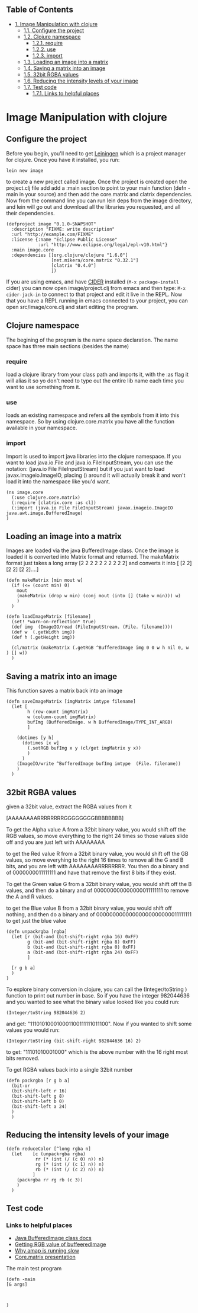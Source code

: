 <div id="table-of-contents">
<h2>Table of Contents</h2>
<div id="text-table-of-contents">
<ul>
<li><a href="#sec-1">1. Image Manipulation with clojure</a>
<ul>
<li><a href="#sec-1-1">1.1. Configure the project</a></li>
<li><a href="#sec-1-2">1.2. Clojure namespace</a>
<ul>
<li><a href="#sec-1-2-1">1.2.1. require</a></li>
<li><a href="#sec-1-2-2">1.2.2. use</a></li>
<li><a href="#sec-1-2-3">1.2.3. import</a></li>
</ul>
</li>
<li><a href="#sec-1-3">1.3. Loading an image into a matrix</a></li>
<li><a href="#sec-1-4">1.4. Saving a matrix into an image</a></li>
<li><a href="#sec-1-5">1.5. 32bit RGBA values</a></li>
<li><a href="#sec-1-6">1.6. Reducing the intensity levels of your image</a></li>
<li><a href="#sec-1-7">1.7. Test code</a>
<ul>
<li><a href="#sec-1-7-1">1.7.1. Links to helpful places</a></li>
</ul>
</li>
</ul>
</li>
</ul>
</div>
</div>

# Image Manipulation with clojure<a id="sec-1" name="sec-1"></a>

## Configure the project<a id="sec-1-1" name="sec-1-1"></a>

Before you begin, you'll need to get [Leiningen](http://leiningen.org/) which is a project manager
for clojure.  Once you have it installed, you run:

    lein new image

to create a new project called image. Once the project is created open the project.clj
file add add a :main section to point to your main function (defn -main in your source)
and then add the core.matrix and clatrix dependencies.  Now from the command line you can
run lein deps from the image directory, and lein will go out and download all the libraries
you requested, and all their dependencies.

    (defproject image "0.1.0-SNAPSHOT"
      :description "FIXME: write description"
      :url "http://example.com/FIXME"
      :license {:name "Eclipse Public License"
                :url "http://www.eclipse.org/legal/epl-v10.html"}
      :main image.core
      :dependencies [[org.clojure/clojure "1.6.0"]
                     [net.mikera/core.matrix "0.32.1"]
                     [clatrix "0.4.0"]
                     ])

 If you are using emacs, and have [CIDER](https://github.com/clojure-emacs/cider) installed (`M-x package-install` cider)
you can now open image/project.clj from emacs and then type:
`M-x cider-jack-in` to connect to that project and edit it live in the REPL.
Now that you have a REPL running in emacs connected to your project, you can open
src/image/core.clj and start editing the program.

## Clojure namespace<a id="sec-1-2" name="sec-1-2"></a>

The begining of the program is the name space declaration.  The name space has
three main sections (besides the name)

### require<a id="sec-1-2-1" name="sec-1-2-1"></a>

load a clojure library from your class path and imports it, with the :as flag it will
alias it so yo don't need to type out the entire lib name each time you want
to use something from it.

### use<a id="sec-1-2-2" name="sec-1-2-2"></a>

loads an existing namespace and refers all the symbols from it into this namespace. So
by using clojure.core.matrix you have all the function available in your namespace.

### import<a id="sec-1-2-3" name="sec-1-2-3"></a>

Import is used to import java libraries into the clojure namespace. If you want to
load java.io.File and java.io.FileInputStream, you can use the notation:
(java.io File FileInputStream)  but if you just want to load javax.imageio.ImageIO,
placing () around it will actually break it and won't load it into the namespace
like you'd want.

    (ns image.core
      (:use clojure.core.matrix)
      (:require [clatrix.core :as cl])
      (:import (java.io File FileInputStream) javax.imageio.ImageIO java.awt.image.BufferedImage)
    )

## Loading an image into a matrix<a id="sec-1-3" name="sec-1-3"></a>

Images are loaded via the java BufferedImage class.  Once the image is loaded
it is converted into Matrix format and returned.  The makeMatrix format just takes
a long array [2 2 2 2 2 2 2 2 2 2] and converts it into [ [2 2] [2 2] [2 2]&#x2026;.]

    (defn makeMatrix [min mout w]
      (if (<= (count min) 0)
        mout
        (makeMatrix (drop w min) (conj mout (into [] (take w min))) w)
        )
      )

    (defn loadImageMatrix [filename]
      (set! *warn-on-reflection* true)
      (def img  (ImageIO/read (FileInputStream. (File. filename))))
      (def w  (.getWidth img))
      (def h (.getHeight img))

      (cl/matrix (makeMatrix (.getRGB ^BufferedImage img 0 0 w h nil 0, w ) [] w))
      )

## Saving a matrix into an image<a id="sec-1-4" name="sec-1-4"></a>

This function saves a matrix back into an image

    (defn saveImageMatrix [imgMatrix imtype filename]
      (let [
            h (row-count imgMatrix)
            w (column-count imgMatrix)
            bufImg (BufferedImage. w h BufferedImage/TYPE_INT_ARGB)
            ]

        (dotimes [y h]
          (dotimes [x w]
            (.setRGB bufImg x y (cl/get imgMatrix y x))
            )
          )
        (ImageIO/write ^BufferedImage bufImg imtype  (File. filename))
        )
      )

## 32bit RGBA values<a id="sec-1-5" name="sec-1-5"></a>

given a 32bit value, extract the RGBA values from it

[AAAAAAAARRRRRRRRGGGGGGGGBBBBBBBB]

To get the Alpha value A from a 32bit binary value, you would shift off the RGB values, so
move everything to the right 24 times so those values slide off and you are just left with
AAAAAAAA

to get the Red value R from a 32bit binary value, you would shift off the GB values, so
move everyhing to the right 16 times to remove all the G and B bits, and you are left with
AAAAAAAARRRRRRRR.  You then  do a binary and of 0000000011111111 and have that remove the
first 8 bits if they exist.

To get the Green value G from a 32bit binary value, you would shift off the B values,
and then do a binary and of 000000000000000011111111 to remove the A and R values.

to get the Blue value B from a 32bit binary value, you would shift off nothing, and
then do a binary and of 00000000000000000000000011111111 to get just the blue value

    (defn unpackrgba [rgba]
      (let [r (bit-and (bit-shift-right rgba 16) 0xFF)
            g (bit-and (bit-shift-right rgba 8) 0xFF)
            b (bit-and (bit-shift-right rgba 0) 0xFF)
            a (bit-and (bit-shift-right rgba 24) 0xFF)
            ]

      [r g b a]
      )
    )

To explore binary conversion in clojure, you can call the (Integer/toString <number> <base>) function
to print out number in base.  So if you have the integer 982044636 and you wanted to see what
the binary value looked like you could run:

    (Integer/toString 982044636 2)

and get: "111010100010001100111111011100".  Now if you wanted to shift some values you would run:

    (Integer/toString (bit-shift-right 982044636 16) 2)

to get: "11101010001000" which is the above number with the 16 right most bits removed.

To get RGBA values back into a single 32bit number

    (defn packrgba [r g b a]
      (bit-or
      (bit-shift-left r 16)
      (bit-shift-left g 8)
      (bit-shift-left b 0)
      (bit-shift-left a 24)
      )
      )

## Reducing the intensity levels of your image<a id="sec-1-6" name="sec-1-6"></a>

    (defn reduceColor [^long rgba n]
      (let    [c (unpackrgba rgba)
               rr (* (int (/ (c 0) n)) n)
               rg (* (int (/ (c 1) n)) n)
               rb (* (int (/ (c 2) n)) n)
              ]
        (packrgba rr rg rb (c 3))
        )
      )

## Test code<a id="sec-1-7" name="sec-1-7"></a>

### Links to helpful places<a id="sec-1-7-1" name="sec-1-7-1"></a>

-   [Java BufferedImage class docs](http://docs.oracle.com/javase/7/docs/api/java/awt/image/BufferedImage.html)
-   [Getting RGB value of buffeeredImage](http://stackoverflow.com/questions/10880083/get-rgb-of-a-bufferedimage)
-   [Why amap is running slow](http://stackoverflow.com/questions/19202082/clojure-amap-is-very-slow)
-   [Core.matrix presentation](http://www.slideshare.net/mikeranderson/2013-1114-enter-thematrix)

The main test program

    (defn -main
    [& args]



    )